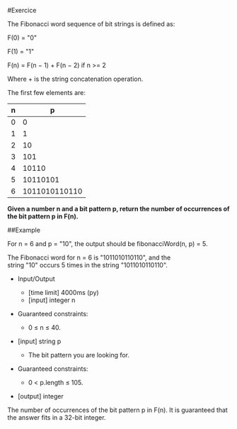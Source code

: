 #Exercice

The Fibonacci word sequence of bit strings is defined as:F(0) = "0"F(1) = "1"F(n) = F(n − 1) + F(n − 2) if n >= 2Where + is the string concatenation operation.The first few elements are:
n         | p|
------------------|-----------------------|
0|0|
1|1|
2|10
3|101
4|10110
5|10110101
6|1011010110110
**Given a number n and a bit pattern p, return the number of occurrences of the bit pattern p in F(n).**##ExampleFor n = 6 and p = "10", the output should be fibonacciWord(n, p) = 5.The Fibonacci word for n = 6 is "1011010110110", and the string "10" occurs 5 times in the string "1011010110110".
* Input/Output
	* [time limit] 4000ms (py)	* [input] integer n* Guaranteed constraints:	* 0 ≤ n ≤ 40.* [input] string p	* The bit pattern you are looking for.* Guaranteed constraints:	* 0 < p.length ≤ 105.* [output] integerThe number of occurrences of the bit pattern p in F(n). It is guaranteed that the answer fits in a 32-bit integer.